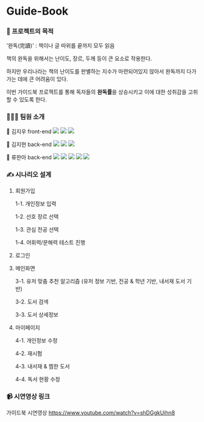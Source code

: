 # Guide-Book

### 📖 프로젝트의 목적 

'완독(完讀)' : 책이나 글 따위를 끝까지 모두 읽음

책의 완독을 위해서는 난이도, 장르, 두께 등이 큰 요소로 작용한다.

하지만 우리나라는 책의 난이도를 판별하는 지수가 마련되어있지 않아서
완독까지 다가가는 데에 큰 어려움이 있다.

이번 가이드북 프로젝트를 통해 독자들의 **완독률**을 상승시키고 이에 대한 성취감을 고취할 수 있도록 한다.



  

### 👩🏻‍💻 팀원 소개
🐰 김지우 front-end <img src="https://img.shields.io/badge/html5-E34F26?style=for-the-badge&logo=html5&logoColor=white"> <img src="https://img.shields.io/badge/css-1572B6?style=for-the-badge&logo=css3&logoColor=white"> <img src="https://img.shields.io/badge/javascript-F7DF1E?style=for-the-badge&logo=javascript&logoColor=black">

🐶 김지현 back-end <img src="https://img.shields.io/badge/spring-6DB33F?style=for-the-badge&logo=spring&logoColor=white"> <img src="https://img.shields.io/badge/springboot-6DB33F?style=for-the-badge&logo=springboot&logoColor=white"> <img src="https://img.shields.io/badge/mysql-4479A1?style=for-the-badge&logo=mysql&logoColor=white"> 

🐹 류한아 back-end <img src="https://img.shields.io/badge/spring-6DB33F?style=for-the-badge&logo=spring&logoColor=white"> <img src="https://img.shields.io/badge/springboot-6DB33F?style=for-the-badge&logo=springboot&logoColor=white"> <img src="https://img.shields.io/badge/flask-000000?style=for-the-badge&logo=flask&logoColor=white"> <img src="https://img.shields.io/badge/Python-3776AB?style=for-the-badge&logo=Python&logoColor=white"> <img src="https://img.shields.io/badge/scikitlearn-F7931E?style=for-the-badge&logo=scikitlearn&logoColor=white">





        
### ✍️ 시나리오 설계

1. 회원가입
   
   1-1. 개인정보 입력
   
   1-2. 선호 장르 선택
   
   1-3. 관심 전공 선택
   
   1-4. 어휘력/문해력 테스트 진행
   
2. 로그인
   
3. 메인화면
   
   3-1. 유저 맞춤 추천 알고리즘 (유저 정보 기반, 전공 & 학년 기반, 내서재 도서 기반)
   
   3-2. 도서 검색
   
   3-3. 도서 상세정보
   
4. 마이페이지
   
   4-1. 개인정보 수정
   
   4-2. 재시험
   
   4-3. 내서재 & 찜한 도서
   
   4-4. 독서 현황 수정



    

### 📹 시연영상 링크

가이드북 시연영상
https://www.youtube.com/watch?v=shDGgkUihn8



